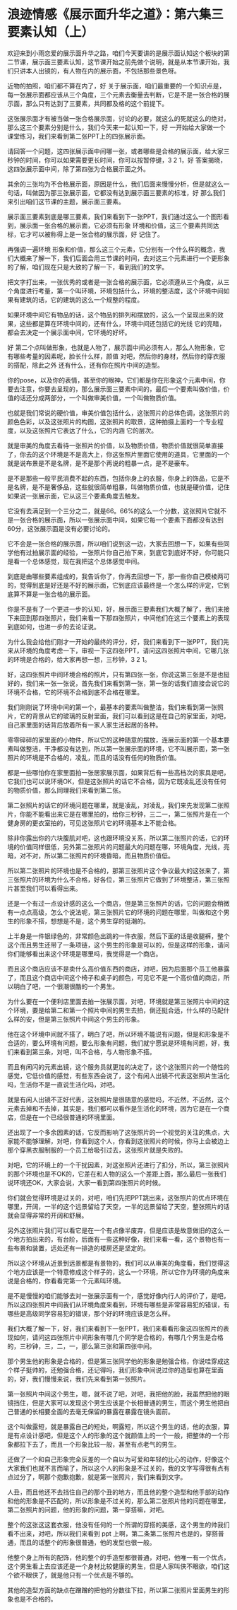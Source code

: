 # 浪迹情感《展示面升华之道》：第六集三要素认知（上）

欢迎来到小雨恋爱的展示面升华之路，咱们今天要讲的是展示面认知这个板块的第二节课，展示面三要素认知，这节课开始之前先做个说明，就是从本节课开始，我们只讲本人出镜的，有人物在内的展示面，不包括那些景色呀。

近物的拍照，咱们都不算在内了，好 关于展示面，咱们最重要的一个知识点是，每一张展示面都应该从三个角度，三个元素去衡量去判断，它是不是一张合格的展示面，那么只有达到了三要素，共同都及格的这个前提下。

这张展示面才有被当做一张合格展示面，讨论的必要，就这么的死就这么的绝对，那么这三个要素分别是什么，我们今天来一起认知一下，好 一开始给大家做一个课堂练习，我们来看到第二张PPT上的四张展示面。

请回答一个问题，这四张展示面中间哪一张，或者哪些是合格的展示面，给大家三秒钟的时间，你可以如果需要更长时间，你可以按暂停键，3 2 1，好 答案揭晓，这四张展示面中间，除了第四张为合格展示面之外。

其余的三张均为不合格展示面，原因是什么，我们后面来慢慢分析，但是就这么一句话，叫做因为那三张展示面，它都没有达到展示面三要素的标准，好 那么我们来引出咱们这节课的主题，展示面三要素。

展示面三要素到底是哪三要素，我们来看到下一张PPT，我们通过这么一个图形看到，展示面一张合格的展示面，它必须有形象 环境和价值，这三个要素共同达标，它才可以被称得上是一张合格的展示面，好 记住了。

再强调一遍环境 形象和价值，那么这三个元素，它分别有一个什么样的概念，我们大概来了解一下，我们后面会用三节课的时间，去对这三个元素进行一个更形象的了解，咱们现在只是大致的了解一下，看到我们的文字。

把文字打出来，一张优秀的或者是一张合格的展示面，它必须遵从三个角度，从三个角度进行考量，第一个叫环境，环境包括什么，环境的整洁度，这个环境中间如果有建筑的话，它的建筑的这么一个规整的程度。

如果环境中间它有物品的话，这个物品的排列和摆放的，这么一个呈现出来的效果，这些都是算在环境中间的，还有什么，环境中间还包括它的光线 它的亮暗，都会去决定一个展示面中间，它环境的好坏。

好 第二个点叫做形象，也就是人物了，展示面中间必须有人，那么人物形象，它有哪些考量的因素呢，脸长什么样，颜值 对吧，然后你的身材，然后你的穿衣服的搭配，除此之外 还有什么，还有你在照片中间的造型。

你的pose，以及你的表情，甚至你的眼神，它们都是你在形象这个元素中间，你要去注意，你要去呈现的，那么展示面三要素中间的，最后一个要素叫做价值，价值的话还分成两部分，一个叫做审美价值，一个叫做物质价值。

也就是我们常说的硬价值，审美价值包括什么，这张照片的总体色调，这张照片的颜色色彩，以及这张照片的构图，这张照片的取景，这种拍摄上面的一个专业程度，以及这张照片它表达了什么，它的内涵 它的层次。

就是审美的角度去看待一张照片的价值，以及物质价值，物质价值就很简单直接了，你去的这个环境是不是高大上，你这张照片里面它使用的道具，它里面的一个就是说布景是不是名牌，是不是那个再说的粗暴一点，是不是豪车。

是不是那些一般平民消费不起的东西，包括你身上的衣服，你身上的饰品，它是不是名牌，是不是奢侈品，这些就很简单粗暴，叫做物质价值，也就是硬价值，记住如果说一张展示面，它从这三个要素角度去触发。

它没有去满足到一个三分之二，就是66。66%的这么一个分数，这张照片它就不是一张合格的展示面，所以一张展示面中间，如果它每一个要素下面都没有达到60分，这张展示面是没有必要讨论的。

它不会是一张合格的展示面，所以咱们说到这一边，大家去回想一下，如果有些同学他有过拍展示面的经验，一张照片你自己拍下来，到底它到底好不好，你可能只是看一个总体感觉，现在我把这个总体感觉中间。

到底是由哪些要素组成的，我告诉你了，你再去回想一下，那一些你自己模棱两可的，觉得到底是好还是不好的展示面，它到底应该最终是一个怎么样的评定，它到底算不算是一张合格的展示面。

你是不是有了一个更进一步的认知，好，展示面三要素我们大概了解了，我们来接下来回到那四张照片，我们来看一下那四张照片，中间他们在这三个要素上的表现到底如何，也进一步的去论证说。

为什么我会给他们刚才一开始的最终的评分，好，我们来看到下一张PPT，我们先来从环境的角度考虑一下，审视一下这四张PPT，请问这四张照片中间，它哪几张的环境是合格的，给大家再想一想，三秒钟，3 2 1。

好，这四张照片中间环境合格的照片，只有第四张一张，你说这第三张是不是也挺好的，我们来一张一张说，首先我们来看到第一张，第一张的话我们直接会说它的环境不合格，它的环境不合格到底不合格在哪里。

我们刚刚说了环境中间的第一个，最基本的要素叫做整洁，我们来看到第一张照片，它的背景从它的玻璃的反射里面，我们可以看到这是在自己的家里面，对吧，自己家里面的话背后放着所有一家人家生活起居的各种。

零零碎碎的家里面的小物件，所以它的这种随意的摆放，连展示面的第一个基本要素叫做整洁，干净都没有达到，所以第一张展示面的环境，它不叫展示面，第一张照片的环境是不合格的，凌乱，而且的话没有任何的物质价值。

都是一些哪怕你在家里面拍一张居家展示面，如果背后有一些高档次的家具是吧，它我们也可以说环境OK，但是这张照片的话它不合格，因为它既凌乱还没有任何的物质价值，那么同理我们来看到第二张。

第二张照片的话它的环境问题在哪里，就是凌乱，对凌乱，我们来先发现第二张照片，你能不能看出来它是在哪里拍的，给你三秒钟，三二一，第二张照片是在一个健身房的更衣室拍的，可见这张照片它的环境基本上不能合格。

除非你露出你的六块腹肌对吧，这也跟环境没关系，所以第二张照片的话，它的环境的价值同样很低，另外第二张照片的问题最大的问题在哪，环境角度，光线，亮暗，对不对，所以第二张照片的环境昏暗，而且物质价值低。

所以第二张照片的环境也是不合格的，那第三张照片这个争议最大的这张来了，第三张照片的环境为什么不合格，好各位，第三张照片它做到了环境整洁，第三张照片甚至我们可以看得出来。

还是一个有过一点设计感的这么一个商店，但是第三张照片的话，它的问题会稍微有一点点高级，怎么个说法呢，第三张照片它的环境的问题在哪里，叫做和这个男生的形象不搭，想想是不是，这个男生穿的挺潮的。

上半身是一件银绿色的，非常颜色出跳的一件衣服，然后下面的话是收腿裤，整个这个而且男生还带了一条项链，这个男生的形象是可以的，但是这样的形象，请问你们能够看出来这个环境是哪里吗，我觉得是一个商店。

而且这个商店应该不是卖什么高价值东西的商店，对吧，因为后面那个员工他暴露了，而且这个商店中间这个椅子和桌子的颜色，可见它不是一个高价值的商店，所以明白了吧，一个很潮很酷的一个男生。

为什么要在一个便利店里面去拍一张展示面，对吧，环境就是第三张照片中间的这个环境，要是给第二和第一个照片中间的男生去拍，倒还挺合适，什么样的马配什么样的安，但是第三张照片中间这个男生的形象。

他在这个环境中间就不搭了，明白了吧，所以环境不能说有问题，但是和形象是不合适的，要么环境有问题，要么形象有问题，我们就宁愿说是环境有问题，好，我们来看到第三条，对吧，叫不合格，与人物形象不搭。

而且有闲闪的元素出镜，这个服务员就更加的决定了，这个这张照片的一个随性的感觉，它低价值的感觉，有些东西会说了，这个有闲人出镜不代表这张照片生活化吗，生活你不是一直说生活化吗，对吧。

就是有闲人出镜不正好代表，这张照片是很随意的感觉吗，不近然，不近然，这个元素去掉和不去掉，其实是，我们都可以看作是生活化的环境，因为它是在一个商店，但是在一个已经很普通的环境里面。

还出现了一个多余因素的话，它反而影响了这张照片的一个视觉的关注的焦点，大家能不能够理解，对吧，你看到这个人，你看到这张照片的时候，你马上会被边上那个穿黑衣服制服的一个员工给吸引过去，这张照片就是失败的。

对吧，它的环境上的一个干扰因素，对这张照片还进行了扣分，所以，第三张照片的那个环境也是不OK的，它差在和人物的这么一个差距上面，那么最后一张我们说环境还OK，大家会说，大家一看到第四张照片的时候。

你们就会觉得环境是过关的，对吧，咱们先把PPT跳出来，这张照片的优点环境在哪里，开阔，一半的这个远景留给了天空，一半的远景留给了天空，整张照片的话就会显得非常的开阔和舒展。

另外这张照片我们可以看它是在一个有点像半废弃，但是应该是故意做旧的这么一个地方拍出来的，有台阶，后面有一些这种好像，我们来看一看，这个景物也有一些布景和装置，远处还有一排造的楼房还是坚定的。

所以这个环境从近景到远景都是有景物的，我们可以从审美的角度看，我们觉得这个地方应该是一个特意修成这个样子的，这么一个环境，所以它作为环境的角度来说是合格的，你看看完第一个元素叫环境。

是不是慢慢的咱们能够去对一张展示面有一个，感觉好像内行人的评价了，是吧，所以这四张照片中间我们从环境角度来看到，环境有哪些是非常容易犯的错误，有哪些是高级同学容易犯的错误，那个好的环境应该是怎么样。

我们大概了解一下，好，我们来看到下一张PPT，我们来看看形象这四张照片的表现如何，请问这四张照片中间形象有哪几个同学是合格的，有哪几个男生是合格的，三秒钟，三，二，一，那么第三张和第四张中间。

那个男生他的形象是合格的，但是第三张同学他的形象是勉强合格，你说哇穿成这个样子挺帅的，还勉强合格，还记得吗，我们形象中间说过你的造型也算在里面的，好，我们慢慢来说，我们先来看到第一张照片。

第一张照片中间这个男生，嗯，就不说了吧，对吧，我把他的脸，我虽然把他的眼镜挡住，但是大家可以发现这个男生应该是个长相普通的男生，而这个男生他把自己普通的长相要全面的去毫无保留的暴露在暴露在镜头面前。

这个叫做露短，就是暴露自己的短处，啊露短，所以这个男生的话，他的衣服，算是有点设计感吧，但是这个人的形象的这个就颜值上的一个一般，把整体的一个形象都拉下去了，而且一个形象比较一般，甚至有点老气的男生。

还做了一个和自己形象完全反差的一个自以为可爱和年轻的比心的动作，好像这个大家我们也就不言而喻了，所以这个人的形象是不过关的，我的文字写得很有点有点过分了，啊那个抱歉抱歉，就是第一张照片，我们来看到文字。

人丑，而且他还不去挡住自己的那个丑的地方，而且他的整个造型和他手部的动作和他的形象是不匹配的，所以形象是不过关的，那么第二张照片他的问题在哪里，第二张照片的问题，他的形象的问题，第一穿搭嘛，对吧。

整个的这张这这套衣服，他没有任何的一个所谓的穿搭的美感，这个男生的帅我们看不出来，对吧，所以我们来看到 ppt 上啊，第二条第二张照片也是的，穿搭普通，而且的话整个的形象很普通，他的发型也很一般。

他整个身上所有的配饰，他的整个的手造型都很普通，对吧，他唯一有一个优点，这个男生看上去应该还是一个身材比较健康的男生，但是人家叫侠不眼欲，咱们这个欲不眼侠了，就是他只有一个优点是不够的。

其他的造型方面的缺点在蹭蹭的把他的分数往下拉，所以第二张照片里面男生的形象也是不合格的。